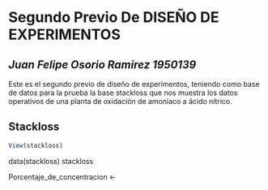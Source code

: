 Segundo Previo De DISEÑO DE EXPERIMENTOS
================

## *Juan Felipe Osorio Ramirez 1950139*

Este es el segundo previo de diseño de experimentos, teniendo como base
de datos para la prueba la base stackloss que nos muestra los datos
operativos de una planta de oxidación de amoniaco a ácido nítrico.

## Stackloss

``` r
View(stackloss)
```

data(stackloss) stackloss

Porcentaje\_de\_concentracion &lt;-
